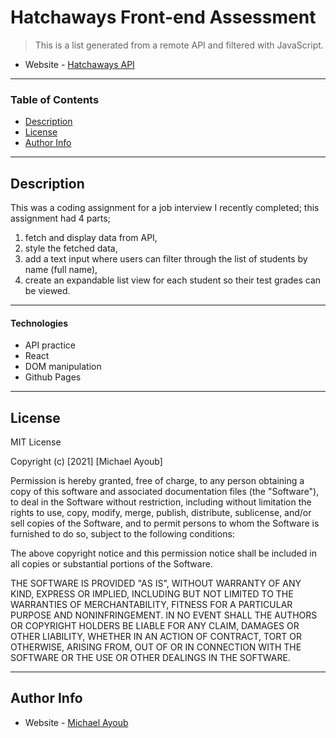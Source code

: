 # Hatchaways Front-end Assessment

> This is a list generated from a remote API and filtered with JavaScript.

- Website - [Hatchaways API](https://maudeone.github.io/student-profile-4165/)

---

### Table of Contents

- [Description](#description)
- [License](#license)
- [Author Info](#author-info)

---

## Description

This was a coding assignment for a job interview I recently completed; this assignment had 4 parts;
 1. fetch and display data from API,
 2. style the fetched data, 
 3. add a text input where users can filter through the list of students by name (full name),
 4. create an expandable list view for each student so their test grades can be viewed.


---

#### Technologies

- API practice
- React
- DOM manipulation
- Github Pages

---

## License

MIT License

Copyright (c) [2021] [Michael Ayoub]

Permission is hereby granted, free of charge, to any person obtaining a copy
of this software and associated documentation files (the "Software"), to deal
in the Software without restriction, including without limitation the rights
to use, copy, modify, merge, publish, distribute, sublicense, and/or sell
copies of the Software, and to permit persons to whom the Software is
furnished to do so, subject to the following conditions:

The above copyright notice and this permission notice shall be included in all
copies or substantial portions of the Software.

THE SOFTWARE IS PROVIDED "AS IS", WITHOUT WARRANTY OF ANY KIND, EXPRESS OR
IMPLIED, INCLUDING BUT NOT LIMITED TO THE WARRANTIES OF MERCHANTABILITY,
FITNESS FOR A PARTICULAR PURPOSE AND NONINFRINGEMENT. IN NO EVENT SHALL THE
AUTHORS OR COPYRIGHT HOLDERS BE LIABLE FOR ANY CLAIM, DAMAGES OR OTHER
LIABILITY, WHETHER IN AN ACTION OF CONTRACT, TORT OR OTHERWISE, ARISING FROM,
OUT OF OR IN CONNECTION WITH THE SOFTWARE OR THE USE OR OTHER DEALINGS IN THE
SOFTWARE.

---

## Author Info

- Website - [Michael Ayoub](https://maudeone.github.io/portfolio-app/)
